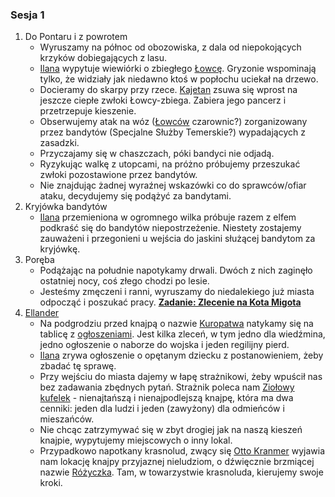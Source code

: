 ### Sesja 1
1. Do Pontaru i z powrotem
    - Wyruszamy na północ od obozowiska, z dala od niepokojących krzyków dobiegających z lasu.
    - [Ilana](#g_ilana) wypytuje wiewiórki o zbiegłego [Łowcę](#r_lowca). Gryzonie wspominają tylko, że widziały jak niedawno ktoś w popłochu uciekał na drzewo.
    - Docieramy do skarpy przy rzece. [Kajetan](#g_kajetan) zsuwa się wprost na jeszcze ciepłe zwłoki Łowcy-zbiega. Zabiera jego pancerz i przetrzepuje kieszenie.
    - Obserwujemy atak na wóz ([Łowców](#r_lowca) czarownic?) zorganizowany przez bandytów (Specjalne Służby Temerskie?) wypadających z zasadzki.
    - Przyczajamy się w chaszczach, póki bandyci nie odjadą.
    - Ryzykując walkę z utopcami, na próżno próbujemy przeszukać zwłoki pozostawione przez bandytów.
    - Nie znajdując żadnej wyraźnej wskazówki co do sprawców/ofiar ataku, decydujemy się podążyć za bandytami.
2. Kryjówka bandytów
    - [Ilana](#g_ilana) przemieniona w ogromnego wilka próbuje razem z elfem podkraść się do bandytów niepostrzeżenie. Niestety zostajemy zauważeni i przegonieni u wejścia do jaskini służącej bandytom za kryjówkę.
3. Poręba
    - Podążając na południe napotykamy drwali. Dwóch z nich zaginęło ostatniej nocy, coś złego chodzi po lesie.
    - Jesteśmy zmęczeni i ranni, wyruszamy do niedalekiego już miasta odpocząć i poszukać pracy. **[Zadanie: Zlecenie na Kota Migota](#z_q1)**
4. [Ellander](#l_m_ellander)
    - Na podgrodziu przed knajpą o nazwie [Kuropatwa](#l_kuropatwa) natykamy się na tablicę z [ogłoszeniami](#o_ellander). Jest kilka zleceń, w tym jedno dla wiedźmina, jedno ogłoszenie o naborze do wojska i jeden regilijny pierd. 
    - [Ilana](#g_ilana) zrywa ogłoszenie o opętanym dziecku z postanowieniem, żeby zbadać tę sprawę.
    - Przy wejściu do miasta dajemy w łapę strażnikowi, żeby wpuścił nas bez zadawania zbędnych pytań. Strażnik poleca nam [Ziołowy kufelek](#l_ziolowy_kufelek) - nienajtańszą i nienajpodlejszą knajpę, która ma dwa cenniki: jeden dla ludzi i jeden (zawyżony) dla odmieńców i mieszańców.
    - Nie chcąc zatrzymywać się w zbyt drogiej jak na naszą kieszeń knajpie, wypytujemy miejscowych o inny lokal.
    - Przypadkowo napotkany krasnolud, zwący się [Otto Kranmer](#p_otto_kranmer) wyjawia nam lokację knajpy przyjaznej nieludziom, o dźwięcznie brzmiącej nazwie [Różyczka](#l_rozyczka). Tam, w towarzystwie krasnoluda, kierujemy swoje kroki.